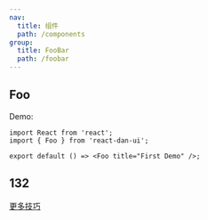 ```yaml
---
nav:
  title: 组件
  path: /components
group:
  title: FooBar
  path: /foobar
---
```


## Foo

Demo:

```tsx
import React from 'react';
import { Foo } from 'react-dan-ui';

export default () => <Foo title="First Demo" />;
```

## 132

[更多技巧](https://d.umijs.org/guide/demo-principle)
